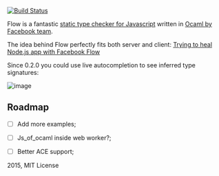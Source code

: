 
[![Build Status](https://travis-ci.org/unknownexception/tryflow.svg)](https://travis-ci.org/unknownexception/tryflow)

Flow is a fantastic [static type checker for Javascript](http://flowtype.org/) written in [Ocaml by Facebook team](https://github.com/facebook/flow).

The idea behind Flow perfectly fits both server and client: [Trying to heal Node.js app with Facebook Flow](http://potomushto.com/2015/01/26/facebook-flow-on-server-and-client.html)

Since 0.2.0 you could use live autocompletion to see inferred type signatures:

![image](https://cloud.githubusercontent.com/assets/1004115/6182078/f999fd26-b35e-11e4-8a1a-e5e2376df316.png)

## Roadmap

- [ ] Add more examples;
- [ ] Js_of_ocaml inside web worker?;
- [ ] Better ACE support;


2015, MIT License
